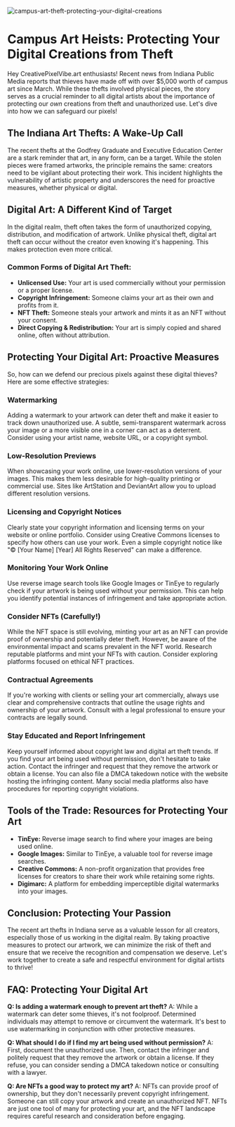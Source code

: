![campus-art-theft-protecting-your-digital-creations](https://images.pexels.com/photos/6025205/pexels-photo-6025205.jpeg?auto=compress&cs=tinysrgb&fit=crop&h=627&w=1200)

# Campus Art Heists: Protecting Your Digital Creations from Theft

Hey CreativePixelVibe.art enthusiasts! Recent news from Indiana Public Media reports that thieves have made off with over $5,000 worth of campus art since March. While these thefts involved physical pieces, the story serves as a crucial reminder to all digital artists about the importance of protecting our *own* creations from theft and unauthorized use. Let's dive into how we can safeguard our pixels!

## The Indiana Art Thefts: A Wake-Up Call

The recent thefts at the Godfrey Graduate and Executive Education Center are a stark reminder that art, in any form, can be a target. While the stolen pieces were framed artworks, the principle remains the same: creators need to be vigilant about protecting their work. This incident highlights the vulnerability of artistic property and underscores the need for proactive measures, whether physical or digital.

## Digital Art: A Different Kind of Target

In the digital realm, theft often takes the form of unauthorized copying, distribution, and modification of artwork. Unlike physical theft, digital art theft can occur without the creator even knowing it's happening. This makes protection even more critical.

### Common Forms of Digital Art Theft:

*   **Unlicensed Use:** Your art is used commercially without your permission or a proper license.
*   **Copyright Infringement:** Someone claims your art as their own and profits from it.
*   **NFT Theft:** Someone steals your artwork and mints it as an NFT without your consent.
*   **Direct Copying & Redistribution:** Your art is simply copied and shared online, often without attribution.

## Protecting Your Digital Art: Proactive Measures

So, how can we defend our precious pixels against these digital thieves? Here are some effective strategies:

### Watermarking

Adding a watermark to your artwork can deter theft and make it easier to track down unauthorized use. A subtle, semi-transparent watermark across your image or a more visible one in a corner can act as a deterrent. Consider using your artist name, website URL, or a copyright symbol.

### Low-Resolution Previews

When showcasing your work online, use lower-resolution versions of your images. This makes them less desirable for high-quality printing or commercial use. Sites like ArtStation and DeviantArt allow you to upload different resolution versions.

### Licensing and Copyright Notices

Clearly state your copyright information and licensing terms on your website or online portfolio. Consider using Creative Commons licenses to specify how others can use your work. Even a simple copyright notice like "© [Your Name] [Year] All Rights Reserved" can make a difference.

### Monitoring Your Work Online

Use reverse image search tools like Google Images or TinEye to regularly check if your artwork is being used without your permission. This can help you identify potential instances of infringement and take appropriate action.

### Consider NFTs (Carefully!)

While the NFT space is still evolving, minting your art as an NFT can provide proof of ownership and potentially deter theft. However, be aware of the environmental impact and scams prevalent in the NFT world. Research reputable platforms and mint your NFTs with caution. Consider exploring platforms focused on ethical NFT practices.

### Contractual Agreements

If you're working with clients or selling your art commercially, always use clear and comprehensive contracts that outline the usage rights and ownership of your artwork. Consult with a legal professional to ensure your contracts are legally sound.

### Stay Educated and Report Infringement

Keep yourself informed about copyright law and digital art theft trends. If you find your art being used without permission, don't hesitate to take action. Contact the infringer and request that they remove the artwork or obtain a license. You can also file a DMCA takedown notice with the website hosting the infringing content. Many social media platforms also have procedures for reporting copyright violations.

## Tools of the Trade: Resources for Protecting Your Art

*   **TinEye:** Reverse image search to find where your images are being used online.
*   **Google Images:** Similar to TinEye, a valuable tool for reverse image searches.
*   **Creative Commons:** A non-profit organization that provides free licenses for creators to share their work while retaining some rights.
*   **Digimarc:** A platform for embedding imperceptible digital watermarks into your images.

## Conclusion: Protecting Your Passion

The recent art thefts in Indiana serve as a valuable lesson for all creators, especially those of us working in the digital realm. By taking proactive measures to protect our artwork, we can minimize the risk of theft and ensure that we receive the recognition and compensation we deserve. Let's work together to create a safe and respectful environment for digital artists to thrive!

## FAQ: Protecting Your Digital Art

**Q: Is adding a watermark enough to prevent art theft?**
A: While a watermark can deter some thieves, it's not foolproof. Determined individuals may attempt to remove or circumvent the watermark. It's best to use watermarking in conjunction with other protective measures.

**Q: What should I do if I find my art being used without permission?**
A: First, document the unauthorized use. Then, contact the infringer and politely request that they remove the artwork or obtain a license. If they refuse, you can consider sending a DMCA takedown notice or consulting with a lawyer.

**Q: Are NFTs a good way to protect my art?**
A: NFTs can provide proof of ownership, but they don't necessarily prevent copyright infringement. Someone can still copy your artwork and create an unauthorized NFT. NFTs are just one tool of many for protecting your art, and the NFT landscape requires careful research and consideration before engaging.
